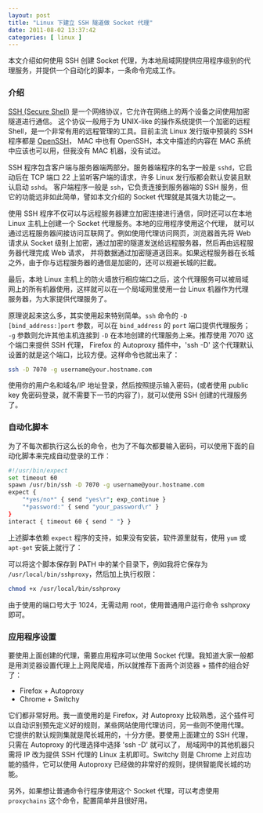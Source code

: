 ```yaml
--- 
layout: post
title: "Linux 下建立 SSH 隧道做 Socket 代理"
date: 2011-08-02 13:37:42
categories: [ linux ]
---
```


本文介绍如何使用 SSH 创建 Socket 代理，为本地局域网提供应用程序级别的代理服务，并提供一个自动化的脚本，一条命令完成工作。

<!-- more -->

### 介绍

[SSH (Secure Shell)][ssh] 是一个网络协议，它允许在网络上的两个设备之间使用加密隧道进行通信。
这个协议一般用于为 UNIX-like 的操作系统提供一个加密的远程 Shell，是一个非常有用的远程管理的工具。目前主流 Linux 发行版中预装的 SSH 程序都是 [OpenSSH][openssh]，
MAC 中也有 OpenSSH，本文中描述的内容在 MAC 系统中应该也可以用，但我没有 MAC 机器，没有试过。

SSH 程序包含客户端与服务器端两部分。服务器端程序的名字一般是 `sshd`，它启动后在 TCP 端口 22 上监听客户端的请求，许多 Linux 发行版都会默认安装且默认启动 `sshd`。
客户端程序一般是 `ssh`，它负责连接到服务器端的 SSH 服务，但它的功能远非如此简单，譬如本文介绍的 Socket 代理就是其强大功能之一。

使用 SSH 程序不仅可以与远程服务器建立加密连接进行通信，同时还可以在本地 Linux 主机上创建一个 Socket 代理服务。本地的应用程序使用这个代理，
就可以通过远程服务器间接访问互联网了。例如使用代理访问网页，浏览器首先将 Web 请求从 Socket 级别上加密，通过加密的隧道发送给远程服务器，然后再由远程服务器代理完成 Web 请求，
并将数据通过加密隧道送回来。如果远程服务器在长城之外，由于你与远程服务器的通信是加密的，还可以规避长城的拦截。

最后，本地 Linux 主机上的防火墙放行相应端口之后，这个代理服务可以被局域网上的所有机器使用，这样就可以在一个局域网里使用一台 Linux 机器作为代理服务器，为大家提供代理服务了。

原理说起来这么多，其实使用起来特别简单。`ssh` 命令的 `-D [bind_address:]port` 参数，可以在 `bind_address` 的 `port` 端口提供代理服务；
`-g` 参数则允许其他主机连接到 `-D` 在本地创建的代理服务上来。推荐使用 7070 这个端口来提供 SSH 代理，
Firefox 的 Autoproxy 插件中，'ssh -D' 这个代理默认设置的就是这个端口，比较方便。这样命令也就出来了：

``` bash
ssh -D 7070 -g username@your.hostname.com
```

使用你的用户名和域名/IP 地址登录，然后按照提示输入密码，(或者使用 public key 免密码登录，就不需要下一节的内容了)，就可以使用 SSH 创建的代理服务了。

### 自动化脚本

为了不每次都执行这么长的命令，也为了不每次都要输入密码，可以使用下面的自动化脚本来完成自动登录的工作：

``` bash
#!/usr/bin/expect
set timeout 60
spawn /usr/bin/ssh -D 7070 -g username@your.hostname.com
expect {
    "*yes/no*" { send "yes\r"; exp_continue }
    "*password:" { send "your_password\r" }
}
interact { timeout 60 { send " "} }
```

上述脚本依赖 `expect` 程序的支持，如果没有安装，软件源里就有，使用 `yum` 或 `apt-get` 安装上就行了：

可以将这个脚本保存到 PATH 中的某个目录下，例如我将它保存为 `/usr/local/bin/sshproxy`，然后加上执行权限：

``` bash
chmod +x /usr/local/bin/sshproxy
```

由于使用的端口号大于 1024，无需动用 root，使用普通用户运行命令 sshproxy 即可。

### 应用程序设置

要使用上面创建的代理，需要应用程序可以使用 Socket 代理。我知道大家一般都是用浏览器设置代理上上网爬爬墙，所以就推荐下面两个浏览器 + 插件的组合好了：

* Firefox + Autoproxy
* Chrome + Switchy

它们都非常好用。我一直使用的是 Firefox，对 Autoproxy 比较熟悉，这个插件可以自动识别预先定义好的规则，某些网站使用代理访问，另一些则不使用代理。
它提供的默认规则集就是爬长城用的，十分方便。要使用上面建立的 SSH 代理，只需在 Autoproxy 的代理选择中选择 'ssh -D' 就可以了，
局域网中的其他机器只需将 IP 改为提供 SSH 代理的 Linux 主机即可。Switchy 则是 Chrome 上对应功能的插件，它可以使用 Autoproxy 已经做的非常好的规则，提供智能爬长城的功能。

另外，如果想让普通命令行程序使用这个 Socket 代理，可以考虑使用 `proxychains` 这个命令，配置简单并且很好用。

[ssh]:      http://en.wikipedia.org/wiki/Secure_Shell
[openssh]:  http://www.openssh.com/
